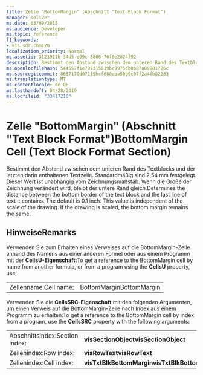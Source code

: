 ```yaml
---
title: Zelle "BottomMargin" (Abschnitt "Text Block Format")
manager: soliver
ms.date: 03/09/2015
ms.audience: Developer
ms.topic: reference
f1_keywords:
- vis_sdr.chm120
localization_priority: Normal
ms.assetid: 3121911b-34d5-d99c-3806-76f6e2824f92
description: Bestimmt den Abstand zwischen dem unteren Rand des Textblocks und der letzten darin enthaltenen Textzeile. Standardmäßig sind 2,54 mm festgelegt. Dieser Wert ist unabhängig vom Zeichnungsmaßstab. Wenn die Größe der Zeichnung verändert wird, bleibt der untere Rand gleich.
ms.openlocfilehash: 544557f1e797315619bc9975db0b87a09981726c
ms.sourcegitcommit: 8657170d071f9bcf680aba50b9c07f2a4fb82283
ms.translationtype: MT
ms.contentlocale: de-DE
ms.lasthandoff: 04/28/2019
ms.locfileid: "33417210"
---
```

# <a name="bottommargin-cell-text-block-format-section"></a><span data-ttu-id="57548-106">Zelle "BottomMargin" (Abschnitt "Text Block Format")</span><span class="sxs-lookup"><span data-stu-id="57548-106">BottomMargin Cell (Text Block Format Section)</span></span>

<span data-ttu-id="57548-p102">Bestimmt den Abstand zwischen dem unteren Rand des Textblocks und der letzten darin enthaltenen Textzeile. Standardmäßig sind 2,54 mm festgelegt. Dieser Wert ist unabhängig vom Zeichnungsmaßstab. Wenn die Größe der Zeichnung verändert wird, bleibt der untere Rand gleich.</span><span class="sxs-lookup"><span data-stu-id="57548-p102">Determines the distance between the bottom border of the text block and the last line of text it contains. The default is 0.1 inch. This value is independent of the scale of the drawing. If the drawing is scaled, the bottom margin remains the same.</span></span>
  
## <a name="remarks"></a><span data-ttu-id="57548-111">Hinweise</span><span class="sxs-lookup"><span data-stu-id="57548-111">Remarks</span></span>

<span data-ttu-id="57548-112">Verwenden Sie zum Erhalten eines Verweises auf die BottomMargin-Zelle anhand des Namens aus einer anderen Formel oder aus einem Programm mit der **CellsU-Eigenschaft:**</span><span class="sxs-lookup"><span data-stu-id="57548-112">To get a reference to the BottomMargin cell by name from another formula, or from a program using the **CellsU** property, use:</span></span> 
  
|||
|:-----|:-----|
| <span data-ttu-id="57548-113">Zellenname:</span><span class="sxs-lookup"><span data-stu-id="57548-113">Cell name:</span></span>  <br/> | <span data-ttu-id="57548-114">BottomMargin</span><span class="sxs-lookup"><span data-stu-id="57548-114">BottomMargin</span></span>  <br/> |
   
<span data-ttu-id="57548-115">Verwenden Sie die **CellsSRC-Eigenschaft** mit den folgenden Argumenten, um einen Verweis auf die BottomMargin-Zelle nach Index aus einem Programm zu erhalten:</span><span class="sxs-lookup"><span data-stu-id="57548-115">To get a reference to the BottomMargin cell by index from a program, use the **CellsSRC** property with the following arguments:</span></span> 
  
|||
|:-----|:-----|
| <span data-ttu-id="57548-116">Abschnittsindex:</span><span class="sxs-lookup"><span data-stu-id="57548-116">Section index:</span></span>  <br/> |<span data-ttu-id="57548-117">**visSectionObject**</span><span class="sxs-lookup"><span data-stu-id="57548-117">**visSectionObject**</span></span> <br/> |
| <span data-ttu-id="57548-118">Zeilenindex:</span><span class="sxs-lookup"><span data-stu-id="57548-118">Row index:</span></span>  <br/> |<span data-ttu-id="57548-119">**visRowText**</span><span class="sxs-lookup"><span data-stu-id="57548-119">**visRowText**</span></span> <br/> |
| <span data-ttu-id="57548-120">Zellenindex:</span><span class="sxs-lookup"><span data-stu-id="57548-120">Cell index:</span></span>  <br/> |<span data-ttu-id="57548-121">**visTxtBlkBottomMargin**</span><span class="sxs-lookup"><span data-stu-id="57548-121">**visTxtBlkBottomMargin**</span></span> <br/> |
   

